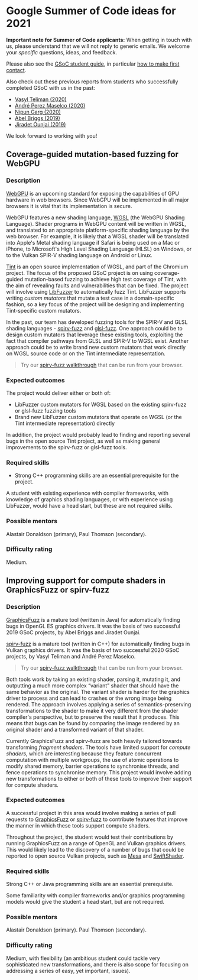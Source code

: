 # Google Summer of Code ideas for 2021

**Important note for Summer of Code applicants:** When getting in touch with us,
please understand that we will not reply to generic emails.
We welcome your *specific* questions, ideas, and feedback.

Please also see the [GSoC student guide](https://google.github.io/gsocguides/student/), in
particular [how to make first
contact](https://google.github.io/gsocguides/student/making-first-contact).

Also check out these previous reports from students who successfully completed GSoC with us in the past:

- [Vasyl Teliman (2020)](https://gist.github.com/Vasniktel/e36fd3ec914a2b28498472a5083c0090)
- [André Perez Maselco (2020)](https://github.com/google/graphicsfuzz/blob/master/docs/summer-of-code-ideas/summer-of-code-reports/gsoc-2020-andreperezmaselco.md)
- [Nipun Garg (2020)](https://github.com/google/graphicsfuzz/blob/master/docs/summer-of-code-ideas/summer-of-code-reports/gsoc-2020-nipungarg.md)
- [Abel Briggs (2019)](https://gist.github.com/abelbriggs1/ce2d56fd3264d4b1f0e7a248ae251179)
- [Jiradet Ounjai (2019)](https://gist.github.com/jiradeto/36b28fbc3d2596f218efc98e069786f6)

We look forward to working with you!

## Coverage-guided mutation-based fuzzing for WebGPU

### Description

[WebGPU](https://gpuweb.github.io/gpuweb/) is an upcoming standard for exposing the capabilities of GPU hardware in web browsers. Since WebGPU will be implemented in all major browsers it is vital that its implementation is secure.

WebGPU features a new shading language, [WGSL](https://gpuweb.github.io/gpuweb/wgsl.html) (the WebGPU Shading Language). Shader programs in WebGPU content will be written in WGSL, and translated to an appropriate platform-specific shading language by the web browser. For example, it is likely that a WGSL shader will be translated into Apple's Metal shading language if Safari is being used on a Mac or iPhone, to Microsoft's High Level Shading Language (HLSL) on Windows, or to the Vulkan SPIR-V shading language on Android or Linux.

[Tint](https://dawn.googlesource.com/tint/) is an open source implementation of WGSL, and part of the Chromium project. The focus of the proposed GSoC project is on using coverage-guided mutation-based fuzzing to achieve high test coverage of Tint, with the aim of revealing faults and vulnerabilities that can be fixed. The project will involve using [LibFuzzer](https://llvm.org/docs/LibFuzzer.html) to automatically fuzz Tint. LibFuzzer supports writing *custom mutators* that mutate a test case in a domain-specific fashion, so a key focus of the project will be designing and implementing Tint-specific custom mutators.

In the past, our team has developed fuzzing tools for the SPIR-V and GLSL shading languages - [spirv-fuzz](https://github.com/KhronosGroup/SPIRV-Tools#fuzzer) and [glsl-fuzz](https://github.com/google/graphicsfuzz). One approach could be to design custom mutators that leverage these existing tools, exploiting the fact that compiler pathways from GLSL and SPIR-V to WGSL exist. Another approach could be to write brand new custom mutators that work directly on WGSL source code or on the Tint intermediate representation.

> Try our [spirv-fuzz walkthrough](../finding-a-vulkan-driver-bug-using-spirv-fuzz.md) that can be run from your browser.

### Expected outcomes

The project would deliver either or both of:

- LibFuzzer custom mutators for WGSL based on the existing spirv-fuzz or glsl-fuzz fuzzing tools
- Brand new LibFuzzer custom mutators that operate on WGSL (or the Tint intermediate representation) directly

In addition, the project would probably lead to finding and reporting several bugs in the open source Tint project, as well as making general improvements to the spirv-fuzz or glsl-fuzz tools.

### Required skills

- Strong C++ programming skills are an essential prerequisite for the project.

A student with existing experience with compiler frameworks, with knowledge of graphics shading languages, or with experience using LibFuzzer, would have a head start, but these are not required skills.

### Possible mentors

Alastair Donaldson (primary), Paul Thomson (secondary).

### Difficulty rating

Medium.


## Improving support for compute shaders in GraphicsFuzz or spirv-fuzz

### Description

[GraphicsFuzz](https://github.com/google/graphicsfuzz) is a mature tool (written in Java) for automatically finding bugs in OpenGL ES graphics drivers.  It was the basis of two successful 2019 GSoC projects, by Abel Briggs and Jiradet Ounjai.

[spirv-fuzz](https://github.com/KhronosGroup/SPIRV-Tools#fuzzer) is a mature tool (written in C++) for automatically finding bugs in Vulkan graphics drivers.  It was the basis of two successful 2020 GSoC projects, by Vasyl Teliman and André Perez Maselco.

> Try our [spirv-fuzz walkthrough](../finding-a-vulkan-driver-bug-using-spirv-fuzz.md) that can be run from your browser.

Both tools work by taking an existing shader, parsing it, mutating it, and outputting a much more complex “variant” shader that should have the same behavior as the original. The variant shader is harder for the graphics driver to process and can lead to crashes or the wrong image being rendered. The approach involves applying a series of semantics-preserving transformations to the shader to make it very different from the shader compiler's perspective, but to preserve the result that it produces.  This means that bugs can be found by comparing the image rendered by an original shader and a transformed variant of that shader.

Currently GraphicsFuzz and spirv-fuzz are both heavily tailored towards transforming *fragment shaders*. The tools have limited support for *compute shaders*, which are interesting because they feature concurrent computation with multiple workgroups, the use of atomic operations to modify shared memory, barrier operations to synchronise threads, and fence operations to synchronise memory. This project would involve adding new transformations to either or both of these tools to improve their support for compute shaders.

### Expected outcomes

A successful project in this area would involve making a series of pull requests to [GraphicsFuzz](https://github.com/google/graphicsfuzz) or [spirv-fuzz](https://github.com/KhronosGroup/SPIRV-Tools#fuzzer) to contribute features that improve the manner in which these tools support compute shaders.

Throughout the project, the student would test their contributions by running GraphicsFuzz on a range of OpenGL and Vulkan graphics drivers.  This would likely lead to the discovery of a number of bugs that could be reported to open source Vulkan projects, such as [Mesa](https://www.mesa3d.org/) and [SwiftShader](https://github.com/google/swiftshader).

### Required skills

Strong C++ or Java programming skills are an essential prerequisite.

Some familiarity with compiler frameworks and/or graphics programming models would give the student a head start, but are not required.

### Possible mentors

Alastair Donaldson (primary).  Paul Thomson (secondary).

### Difficulty rating

Medium, with flexibility (an ambitious student could tackle very sophisticated new transformations, and there is also scope for focusing on addressing a series of easy, yet important, issues).
